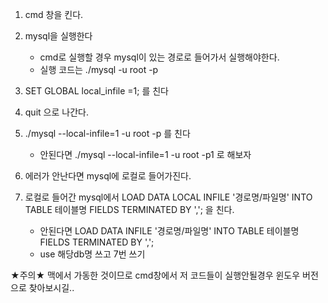 1. cmd 창을 킨다.

2. mysql을 실행한다 
    - cmd로 실행할 경우 mysql이 있는 경로로 들어가서 실행해야한다.
    - 실행 코드는 ./mysql -u root -p


3. SET GLOBAL local_infile =1; 를 친다

4. quit 으로 나간다.

5. ./mysql --local-infile=1 -u root -p 를 친다
    - 안된다면 ./mysql --local-infile=1 -u root -p1 로 해보자 

6. 에러가 안난다면 mysql에 로컬로 들어가진다. 

7. 로컬로 들어간 mysql에서 LOAD DATA LOCAL INFILE '경로명/파일명' INTO TABLE 테이블명 FIELDS TERMINATED BY ','; 을 친다.
    - 안된다면 LOAD DATA INFILE '경로명/파일명' INTO TABLE 테이블명 FIELDS TERMINATED BY ',';
    - use 해당db명 쓰고 7번 쓰기


★주의★
맥에서 가동한 것이므로 cmd창에서 저 코드들이 실행안될경우 윈도우 버전으로 찾아보시길..
